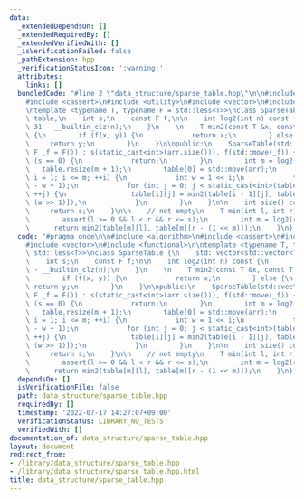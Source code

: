 ```yaml
---
data:
  _extendedDependsOn: []
  _extendedRequiredBy: []
  _extendedVerifiedWith: []
  _isVerificationFailed: false
  _pathExtension: hpp
  _verificationStatusIcon: ':warning:'
  attributes:
    links: []
  bundledCode: "#line 2 \"data_structure/sparse_table.hpp\"\n\n#include <algorithm>\n\
    #include <cassert>\n#include <utility>\n#include <vector>\n#include <functional>\n\
    \ntemplate <typename T, typename F = std::less<T>>\nclass SparseTable {\n    std::vector<std::vector<T>>\
    \ table;\n    int s;\n    const F f;\n\n    int log2(int n) const {\n        return\
    \ 31 - __builtin_clz(n);\n    }\n    \n    T min2(const T &x, const T &y) const\
    \ {\n        if (f(x, y)) {\n            return x;\n        } else {\n       \
    \     return y;\n        }\n    }\n\npublic:\n    SparseTable(std::vector<T> arr,\
    \ F _f = F()) : s(static_cast<int>(arr.size())), f(std::move(_f)) {\n        if\
    \ (s == 0) {\n            return;\n        }\n        int m = log2(s);\n     \
    \   table.resize(m + 1);\n        table[0] = std::move(arr);\n        for (int\
    \ i = 1; i <= m; ++i) {\n            int w = 1 << i;\n            table[i].resize(s\
    \ - w + 1);\n            for (int j = 0; j < static_cast<int>(table[i].size());\
    \ ++j) {\n                table[i][j] = min2(table[i - 1][j], table[i - 1][j +\
    \ (w >> 1)]);\n            }\n        }\n    }\n\n    int size() const {\n   \
    \     return s;\n    }\n\n    // not empty\n    T min(int l, int r) const {\n\
    \        assert(l >= 0 && l < r && r <= s);\n        int m = log2(r - l);\n  \
    \      return min2(table[m][l], table[m][r - (1 << m)]);\n    }\n};\n\n"
  code: "#pragma once\n\n#include <algorithm>\n#include <cassert>\n#include <utility>\n\
    #include <vector>\n#include <functional>\n\ntemplate <typename T, typename F =\
    \ std::less<T>>\nclass SparseTable {\n    std::vector<std::vector<T>> table;\n\
    \    int s;\n    const F f;\n\n    int log2(int n) const {\n        return 31\
    \ - __builtin_clz(n);\n    }\n    \n    T min2(const T &x, const T &y) const {\n\
    \        if (f(x, y)) {\n            return x;\n        } else {\n           \
    \ return y;\n        }\n    }\n\npublic:\n    SparseTable(std::vector<T> arr,\
    \ F _f = F()) : s(static_cast<int>(arr.size())), f(std::move(_f)) {\n        if\
    \ (s == 0) {\n            return;\n        }\n        int m = log2(s);\n     \
    \   table.resize(m + 1);\n        table[0] = std::move(arr);\n        for (int\
    \ i = 1; i <= m; ++i) {\n            int w = 1 << i;\n            table[i].resize(s\
    \ - w + 1);\n            for (int j = 0; j < static_cast<int>(table[i].size());\
    \ ++j) {\n                table[i][j] = min2(table[i - 1][j], table[i - 1][j +\
    \ (w >> 1)]);\n            }\n        }\n    }\n\n    int size() const {\n   \
    \     return s;\n    }\n\n    // not empty\n    T min(int l, int r) const {\n\
    \        assert(l >= 0 && l < r && r <= s);\n        int m = log2(r - l);\n  \
    \      return min2(table[m][l], table[m][r - (1 << m)]);\n    }\n};\n\n"
  dependsOn: []
  isVerificationFile: false
  path: data_structure/sparse_table.hpp
  requiredBy: []
  timestamp: '2022-07-17 14:27:07+09:00'
  verificationStatus: LIBRARY_NO_TESTS
  verifiedWith: []
documentation_of: data_structure/sparse_table.hpp
layout: document
redirect_from:
- /library/data_structure/sparse_table.hpp
- /library/data_structure/sparse_table.hpp.html
title: data_structure/sparse_table.hpp
---
```

